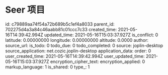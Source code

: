 # Seer 项目

id: c79889aa74f54a72b689b5c1ef4a8033
parent_id: 702275d4a3a84c46aabb81c01ccc7c33
created_time: 2021-05-16T14:39:42.994Z
updated_time: 2021-05-16T15:03:37.927Z
is_conflict: 0
latitude: 0.00000000
longitude: 0.00000000
altitude: 0.0000
author: 
source_url: 
is_todo: 0
todo_due: 0
todo_completed: 0
source: joplin-desktop
source_application: net.cozic.joplin-desktop
application_data: 
order: 0
user_created_time: 2021-05-16T14:39:42.994Z
user_updated_time: 2021-05-16T15:03:37.927Z
encryption_cipher_text: 
encryption_applied: 0
markup_language: 1
is_shared: 0
type_: 1
